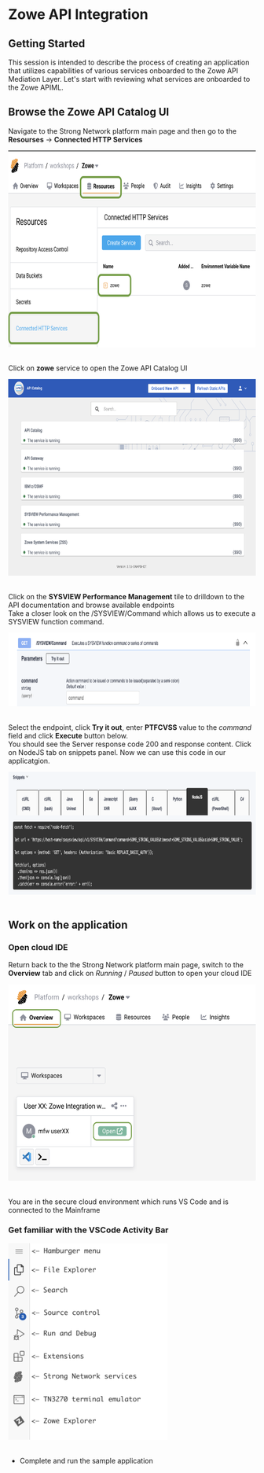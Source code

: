 # Zowe API Integration

## Getting Started

This session is intended to describe the process of creating an application that utilizes capabilities of various services onboarded to the Zowe API Mediation Layer. Let's start with reviewing what services are onboarded to the Zowe APIML.

## Browse the Zowe API Catalog UI

Navigate to the Strong Network platform main page and then go to the **Resourses** -> **Connected HTTP Services** 

<img style="height: 400px" src="./assets/zowe-ui-access.png">
</br></br>

Click on **zowe** service to open the Zowe API Catalog UI

<img style="height: 400px" src="./assets/api-catalog-onboarded.png">
</br></br>

Click on the **SYSVIEW Performance Management** tile to drilldown to the API documentation and browse available endpoints</br>
Take a closer look on the /SYSVIEW/Command which allows us to execute a SYSVIEW function command. 

<img style="height: 150px" src='./assets/sysview-command.png'>
</br></br>

Select the endpoint, click **Try it out**, enter **PTFCVSS** value to the *command* field and click **Execute** button below.</br>
You should see the Server response code 200 and response content. Click on NodeJS tab on snippets panel. Now we can use this code in our applicatgion.

<img style="height: 250px" src='./assets/sysview-command-snippet.png'>
</br></br>

## Work on the application
### Open cloud IDE

Return back to the the Strong Network platform main page, switch to the **Overview** tab and click on *Running* / *Paused* button to open your cloud IDE

<img style="height: 400px" src="./assets/sn-workspace.png">
</br></br>

You are in the secure cloud environment which runs VS Code and is connected to the Mainframe

### Get familiar with the VSCode Activity Bar
<img style="height: 400px" src='./assets/side-menu.png'>
</br></br>


* Complete and run the sample application